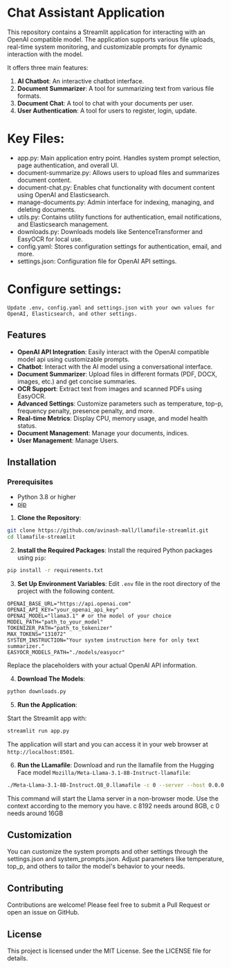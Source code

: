 # Chat Assistant Application

This repository contains a Streamlit application for interacting with an OpenAI compatible model. The application supports various file uploads, real-time system monitoring, and customizable prompts for dynamic interaction with the model.

It offers three main features:
1. **AI Chatbot**: An interactive chatbot interface.
2. **Document Summarizer**: A tool for summarizing text from various file formats.
3. **Document Chat**: A tool to chat with your documents per user.
4. **User Authentication**: A tool for users to register, login, update.

# Key Files:

-    app.py: Main application entry point. Handles system prompt selection, page authentication, and overall UI.
-    document-summarize.py: Allows users to upload files and summarizes document content.
-    document-chat.py: Enables chat functionality with document content using OpenAI and Elasticsearch.
-    manage-documents.py: Admin interface for indexing, managing, and deleting documents.
-    utils.py: Contains utility functions for authentication, email notifications, and Elasticsearch management.
-    downloads.py: Downloads models like SentenceTransformer and EasyOCR for local use.
-    config.yaml: Stores configuration settings for authentication, email, and more.
-    settings.json: Configuration file for OpenAI API settings.

# Configure settings:
    Update .env, config.yaml and settings.json with your own values for OpenAI, Elasticsearch, and other settings.
   
## Features

- **OpenAI API Integration**: Easily interact with the OpenAI compatible model api using customizable prompts.
- **Chatbot**: Interact with the AI model using a conversational interface.
- **Document Summarizer**: Upload files in different formats (PDF, DOCX, images, etc.) and get concise summaries.
- **OCR Support**: Extract text from images and scanned PDFs using EasyOCR.
- **Advanced Settings**: Customize parameters such as temperature, top-p, frequency penalty, presence penalty, and more.
- **Real-time Metrics**: Display CPU, memory usage, and model health status.
- **Document Management**: Manage your documents, indices.
- **User Management**: Manage Users.

## Installation

### Prerequisites

- Python 3.8 or higher
- [pip](https://pip.pypa.io/en/stable/installation/)

1. **Clone the Repository**:
```bash
git clone https://github.com/avinash-mall/llamafile-streamlit.git
cd llamafile-streamlit
```
    
2. **Install the Required Packages**:
Install the required Python packages using `pip`:
```bash
pip install -r requirements.txt 
```

3. **Set Up Environment Variables**:
Edit `.env` file in the root directory of the project with the following content.
 ```env
 OPENAI_BASE_URL="https://api.openai.com"
 OPENAI_API_KEY="your_openai_api_key"
 OPENAI_MODEL="llama3.1" # or the model of your choice
 MODEL_PATH="path_to_your_model"
 TOKENIZER_PATH="path_to_tokenizer"
 MAX_TOKENS="131072"
 SYSTEM_INSTRUCTION="Your system instruction here for only text summarizer."
 EASYOCR_MODELS_PATH="./models/easyocr"
 ```
Replace the placeholders with your actual OpenAI API information.

4. **Download The Models**:
```python
python downloads.py
```

5. **Run the Application**:

Start the Streamlit app with:
```bash
streamlit run app.py
```
The application will start and you can access it in your web browser at `http://localhost:8501`.

6. **Run the LLamafile**:
Download and run the llamafile from the Hugging Face model `Mozilla/Meta-Llama-3.1-8B-Instruct-llamafile`:
```bash
./Meta-Llama-3.1-8B-Instruct.Q8_0.llamafile -c 0 --server --host 0.0.0.0 --nobrowser --mlock
```
This command will start the Llama server in a non-browser mode.
Use the context according to the memory you have. c 8192 needs around 8GB, c 0 needs around 16GB

## Customization
You can customize the system prompts and other settings through the settings.json and system_prompts.json. Adjust parameters like temperature, top_p, and others to tailor the model's behavior to your needs.

## Contributing
Contributions are welcome! Please feel free to submit a Pull Request or open an issue on GitHub.

## License
This project is licensed under the MIT License. See the LICENSE file for details.
